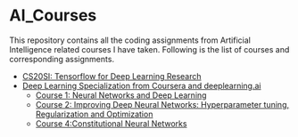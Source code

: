 # AI_Courses
This repository contains all the coding assignments from Artificial Intelligence related courses I have taken. Following is 
the list of courses and corresponding assignments. 
- [CS20SI: Tensorflow for Deep Learning Research](http://web.stanford.edu/class/cs20si/)
- [Deep Learning Specialization from Coursera and deeplearning.ai](https://www.deeplearning.ai/)
  - [Course 1: Neural Networks and Deep Learning](https://www.coursera.org/learn/neural-networks-deep-learning)
  - [Course 2: Improving Deep Neural Networks: Hyperparameter tuning, Regularization and Optimization](https://www.coursera.org/learn/deep-neural-network)
  - [Course 4:Constitutional Neural Networks ](https://www.coursera.org/learn/convolutional-neural-networks)

